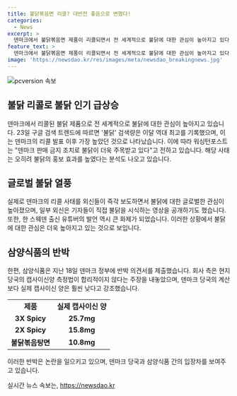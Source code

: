 ```yaml
---
title: 불닭볶음면 리콜? 대반전 좋음으로 변했다!
categories:
  - News
excerpt: >
  덴마크에서 불닭볶음면 제품이 리콜되면서 전 세계적으로 불닭에 대한 관심이 높아지고 있다. 구글 검색 트렌드에 따르면 불닭 검색량은 최고를 기록하며, 외신들은 이 사태로 불닭의 홍보 효과가 높아지고 있다고 전했다. 이에 삼양식품은 덴마크 당국의 캡사이신 측정법을 논란 삼아 반박 의견서를 제출했으며, 이에 대한 해명을 공개했다.
feature_text: >
  덴마크에서 불닭볶음면 제품이 리콜되면서 전 세계적으로 불닭에 대한 관심이 높아지고 있다. 구글 검색 트렌드에 따르면 불닭 검색량은 최고를 기록하며, 외신들은 이 사태로 불닭의 홍보 효과가 높아지고 있다고 전했다. 이에 삼양식품은 덴마크 당국의 캡사이신 측정법을 논란 삼아 반박 의견서를 제출했으며, 이에 대한 해명을 공개했다.
image: 'https://newsdao.kr/res/images/meta/newsdao_breakingnews.jpg'
---
```


<p><img src="https://newsdao.kr/res/images/meta/newsdao_breakingnews.jpg" alt="pcversion 속보" /></p>

<h2 data-ke-size="size26">불닭 리콜로 불닭 인기 급상승</h2>

<p data-ke-size="size16">덴마크에서 리콜된 불닭 제품으로 전 세계적으로 불닭에 대한 관심이 높아지고 있습니다. 23일 구글 검색 트렌드에 따르면 '불닭' 검색량은 이달 역대 최고를 기록했으며, 이는 덴마크의 리콜 발표 이후 가장 높았던 것으로 나타났습니다. 이에 따라 워싱턴포스트는 "덴마크 판매 금지 조치로 불닭이 더욱 주목받고 있다"고 전하고 있습니다. 해당 사태는 오히려 불닭의 홍보 효과를 높였다는 분석도 나오고 있습니다.</p>

<h2 data-ke-size="size26">글로벌 불닭 열풍</h2>

<p data-ke-size="size16">실제로 덴마크의 리콜 사태를 외신들이 즉각 보도하면서 불닭에 대한 글로벌한 관심이 높아졌으며, 일부 외신은 기자들이 직접 불닭을 시식하는 영상을 공개하기도 했습니다. 또한, 한 스웨덴 출신 유튜버의 발언 역시 큰 화제가 되었습니다. 이러한 상황에서 불닭에 대한 관심은 더욱 높아지고 있는 것으로 보입니다.</p>

<h2 data-ke-size="size26">삼양식품의 반박</h2>

<p data-ke-size="size16">한편, 삼양식품은 지난 18일 덴마크 정부에 반박 의견서를 제출했습니다. 회사 측은 현지 당국의 캡사이신양 측정법이 합리적이지 않다는 주장을 내놓았으며, 덴마크 당국의 계산보다 실제 캡사이신 양은 훨씬 낮다고 강조했습니다.</p>

<table>
  <tr>
    <td style="text-align: center; height: 17px;"><b>제품</b></td>
    <td style="text-align: center; height: 17px;"><b>실제 캡사이신 양</b></td>
  </tr>
  <tr>
    <td style="text-align: center; height: 17px;"><b>3X Spicy</b></td>
    <td style="text-align: center; height: 17px;"><b>25.7mg</b></td>
  </tr>
  <tr>
    <td style="text-align: center; height: 17px;"><b>2X Spicy</b></td>
    <td style="text-align: center; height: 17px;"><b>15.8mg</b></td>
  </tr>
  <tr>
    <td style="text-align: center; height: 17px;"><b>불닭볶음탕면</b></td>
    <td style="text-align: center; height: 17px;"><b>10.8mg</b></td>
  </tr>
</table>

<p data-ke-size="size16">이러한 반박은 논란을 일으키고 있으며, 덴마크 당국과 삼양식품 간의 입장차를 보여주고 있습니다.</p>
실시간 뉴스 속보는, <a href="https://newsdao.kr" rel="dofollow">https://newsdao.kr</a>


